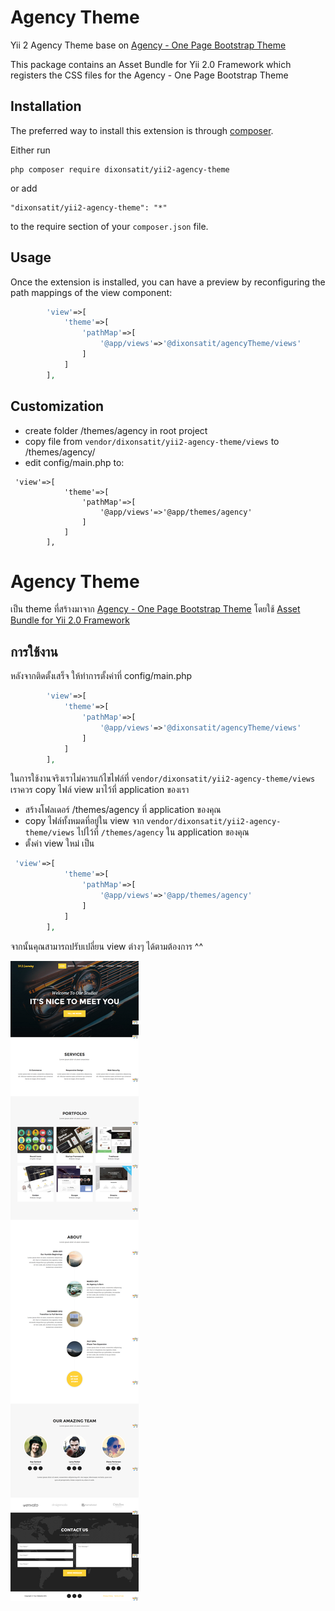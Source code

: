 
Agency Theme
============
Yii 2  Agency Theme base on [Agency - One Page Bootstrap Theme](http://startbootstrap.com/template-overviews/agency/)

This package contains an Asset Bundle for Yii 2.0 Framework which registers the CSS files for the Agency - One Page Bootstrap Theme

Installation
------------

The preferred way to install this extension is through [composer](http://getcomposer.org/download/).

Either run

```
php composer require dixonsatit/yii2-agency-theme
```

or add

```
"dixonsatit/yii2-agency-theme": "*"
```

to the require section of your `composer.json` file.


Usage
-----

Once the extension is installed, you can have a preview by reconfiguring the path mappings of the view component:

```php
        'view'=>[
            'theme'=>[
                'pathMap'=>[
                    '@app/views'=>'@dixonsatit/agencyTheme/views'
                ]
            ]
        ],
```

Customization
-------------
- create folder /themes/agency in root project
- copy file from  `vendor/dixonsatit/yii2-agency-theme/views`  to /themes/agency/
- edit config/main.php  to:

```
 'view'=>[
            'theme'=>[
                'pathMap'=>[
                    '@app/views'=>'@app/themes/agency'
                ]
            ]
        ],
```


Agency Theme
============
เป็น theme ที่สร้างมาจาก [Agency - One Page Bootstrap Theme](http://startbootstrap.com/template-overviews/agency/) โดยใช้ [Asset Bundle for Yii 2.0 Framework](http://www.yiiframework.com/doc-2.0/guide-structure-assets.html)


การใช้งาน
---------
หลังจากติดตั้งเสร็จ ให้ทำการตั้งค่าที่ config/main.php 

```php
        'view'=>[
            'theme'=>[
                'pathMap'=>[
                    '@app/views'=>'@dixonsatit/agencyTheme/views'
                ]
            ]
        ],
```

ในการใช้งานจริงเราไม่ควรแก้ไขไฟล์ที่ `vendor/dixonsatit/yii2-agency-theme/views` เราควร copy ไฟล์ view มาไว้ที่ application ของเรา

- สร้างโฟลเดอร์ /themes/agency ที่ application ของคุณ
- copy ไฟล์ทั้งหมดที่อยู่ใน view จาก `vendor/dixonsatit/yii2-agency-theme/views` ไปไว้ที่ `/themes/agency` ใน application ของคุณ
- ตั้งค่า view ใหม่ เป็น

```php
 'view'=>[
            'theme'=>[
                'pathMap'=>[
                    '@app/views'=>'@app/themes/agency'
                ]
            ]
        ],
```

จากนั้นคุณสามารถปรับเปลี่ยน view ต่างๆ ได้ตามต้องการ ^^

![](/dist/img/screencapture-yii2-agency-theme.png)


